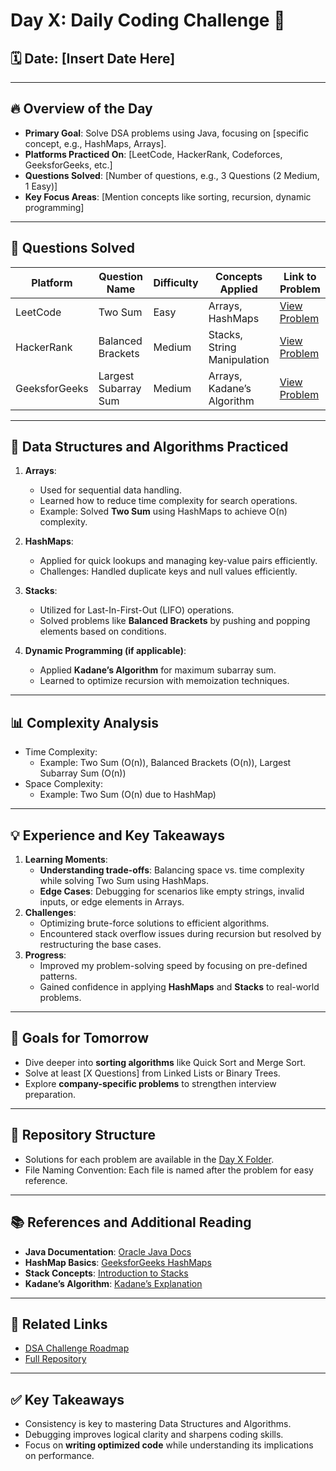 # Day X: Daily Coding Challenge 🚀

## 🗓️ **Date**: [Insert Date Here]

---

## 🔥 **Overview of the Day**

- **Primary Goal**: Solve DSA problems using Java, focusing on [specific concept, e.g., HashMaps, Arrays].
- **Platforms Practiced On**: [LeetCode, HackerRank, Codeforces, GeeksforGeeks, etc.]
- **Questions Solved**: [Number of questions, e.g., 3 Questions (2 Medium, 1 Easy)]
- **Key Focus Areas**: [Mention concepts like sorting, recursion, dynamic programming]

---

## 📝 **Questions Solved**

| **Platform**  | **Question Name**    | **Difficulty** | **Concepts Applied**        | **Link to Problem**                                                             |
| ------------- | -------------------- | -------------- | --------------------------- | ------------------------------------------------------------------------------- |
| LeetCode      | Two Sum              | Easy           | Arrays, HashMaps            | [View Problem](https://leetcode.com/problems/two-sum/)                          |
| HackerRank    | Balanced Brackets    | Medium         | Stacks, String Manipulation | [View Problem](https://www.hackerrank.com/challenges/balanced-brackets/problem) |
| GeeksforGeeks | Largest Subarray Sum | Medium         | Arrays, Kadane’s Algorithm  | [View Problem](https://www.geeksforgeeks.org/largest-sum-contiguous-subarray/)  |

---

## 🧠 **Data Structures and Algorithms Practiced**

1. **Arrays**:
   - Used for sequential data handling.
   - Learned how to reduce time complexity for search operations.
   - Example: Solved **Two Sum** using HashMaps to achieve O(n) complexity.
2. **HashMaps**:

   - Applied for quick lookups and managing key-value pairs efficiently.
   - Challenges: Handled duplicate keys and null values efficiently.

3. **Stacks**:

   - Utilized for Last-In-First-Out (LIFO) operations.
   - Solved problems like **Balanced Brackets** by pushing and popping elements based on conditions.

4. **Dynamic Programming (if applicable)**:
   - Applied **Kadane’s Algorithm** for maximum subarray sum.
   - Learned to optimize recursion with memoization techniques.

---

## 📊 **Complexity Analysis**

- Time Complexity:
  - Example: Two Sum (O(n)), Balanced Brackets (O(n)), Largest Subarray Sum (O(n))
- Space Complexity:
  - Example: Two Sum (O(n) due to HashMap)

---

## 💡 **Experience and Key Takeaways**

1. **Learning Moments**:
   - **Understanding trade-offs**: Balancing space vs. time complexity while solving Two Sum using HashMaps.
   - **Edge Cases**: Debugging for scenarios like empty strings, invalid inputs, or edge elements in Arrays.
2. **Challenges**:
   - Optimizing brute-force solutions to efficient algorithms.
   - Encountered stack overflow issues during recursion but resolved by restructuring the base cases.
3. **Progress**:
   - Improved my problem-solving speed by focusing on pre-defined patterns.
   - Gained confidence in applying **HashMaps** and **Stacks** to real-world problems.

---

## 🌟 **Goals for Tomorrow**

- Dive deeper into **sorting algorithms** like Quick Sort and Merge Sort.
- Solve at least [X Questions] from Linked Lists or Binary Trees.
- Explore **company-specific problems** to strengthen interview preparation.

---

## 📂 **Repository Structure**

- Solutions for each problem are available in the [Day X Folder](./DayX).
- File Naming Convention: Each file is named after the problem for easy reference.

---

## 📚 **References and Additional Reading**

- **Java Documentation**: [Oracle Java Docs](https://docs.oracle.com/javase/8/docs/api/)
- **HashMap Basics**: [GeeksforGeeks HashMaps](https://www.geeksforgeeks.org/java-util-hashmap-in-java-with-examples/)
- **Stack Concepts**: [Introduction to Stacks](https://www.geeksforgeeks.org/stack-data-structure-introduction/)
- **Kadane’s Algorithm**: [Kadane’s Explanation](https://www.geeksforgeeks.org/largest-sum-contiguous-subarray/)

---

## 🔗 **Related Links**

- [DSA Challenge Roadmap](https://github.com/YourUsername/DSA-Challenge-Roadmap)
- [Full Repository](https://github.com/YourUsername/DSA-Challenge)

---

## ✅ **Key Takeaways**

- Consistency is key to mastering Data Structures and Algorithms.
- Debugging improves logical clarity and sharpens coding skills.
- Focus on **writing optimized code** while understanding its implications on performance.
